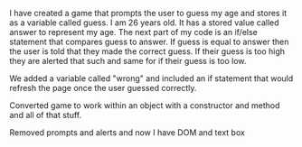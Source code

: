 I have created a game that prompts the user to guess my age and stores it as a variable called guess. I am 26 years old. It has a stored value called answer to represent my age. The next part of my code is an if/else statement that compares guess to answer. If guess is equal to answer then the user is told that they made the correct guess. If their guess is too high they are alerted that such and same for if their guess is too low.

We added a variable called "wrong" and included an if statement that would refresh the page once the user guessed correctly.

Converted game to work within an object with a constructor and method and all of that stuff.

Removed prompts and alerts and now I have DOM and text box

